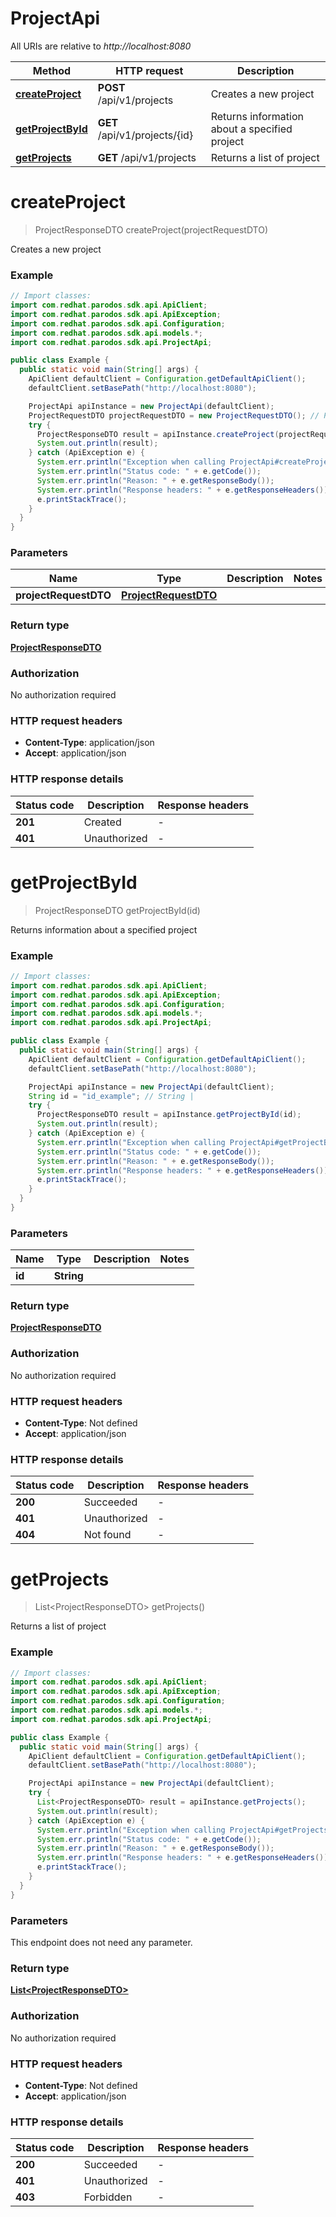 # ProjectApi

All URIs are relative to *http://localhost:8080*

Method | HTTP request | Description
------------- | ------------- | -------------
[**createProject**](ProjectApi.md#createProject) | **POST** /api/v1/projects | Creates a new project
[**getProjectById**](ProjectApi.md#getProjectById) | **GET** /api/v1/projects/{id} | Returns information about a specified project
[**getProjects**](ProjectApi.md#getProjects) | **GET** /api/v1/projects | Returns a list of project


<a name="createProject"></a>
# **createProject**
> ProjectResponseDTO createProject(projectRequestDTO)

Creates a new project

### Example
```java
// Import classes:
import com.redhat.parodos.sdk.api.ApiClient;
import com.redhat.parodos.sdk.api.ApiException;
import com.redhat.parodos.sdk.api.Configuration;
import com.redhat.parodos.sdk.api.models.*;
import com.redhat.parodos.sdk.api.ProjectApi;

public class Example {
  public static void main(String[] args) {
    ApiClient defaultClient = Configuration.getDefaultApiClient();
    defaultClient.setBasePath("http://localhost:8080");

    ProjectApi apiInstance = new ProjectApi(defaultClient);
    ProjectRequestDTO projectRequestDTO = new ProjectRequestDTO(); // ProjectRequestDTO | 
    try {
      ProjectResponseDTO result = apiInstance.createProject(projectRequestDTO);
      System.out.println(result);
    } catch (ApiException e) {
      System.err.println("Exception when calling ProjectApi#createProject");
      System.err.println("Status code: " + e.getCode());
      System.err.println("Reason: " + e.getResponseBody());
      System.err.println("Response headers: " + e.getResponseHeaders());
      e.printStackTrace();
    }
  }
}
```

### Parameters

Name | Type | Description  | Notes
------------- | ------------- | ------------- | -------------
 **projectRequestDTO** | [**ProjectRequestDTO**](ProjectRequestDTO.md)|  |

### Return type

[**ProjectResponseDTO**](ProjectResponseDTO.md)

### Authorization

No authorization required

### HTTP request headers

 - **Content-Type**: application/json
 - **Accept**: application/json

### HTTP response details
| Status code | Description | Response headers |
|-------------|-------------|------------------|
**201** | Created |  -  |
**401** | Unauthorized |  -  |

<a name="getProjectById"></a>
# **getProjectById**
> ProjectResponseDTO getProjectById(id)

Returns information about a specified project

### Example
```java
// Import classes:
import com.redhat.parodos.sdk.api.ApiClient;
import com.redhat.parodos.sdk.api.ApiException;
import com.redhat.parodos.sdk.api.Configuration;
import com.redhat.parodos.sdk.api.models.*;
import com.redhat.parodos.sdk.api.ProjectApi;

public class Example {
  public static void main(String[] args) {
    ApiClient defaultClient = Configuration.getDefaultApiClient();
    defaultClient.setBasePath("http://localhost:8080");

    ProjectApi apiInstance = new ProjectApi(defaultClient);
    String id = "id_example"; // String | 
    try {
      ProjectResponseDTO result = apiInstance.getProjectById(id);
      System.out.println(result);
    } catch (ApiException e) {
      System.err.println("Exception when calling ProjectApi#getProjectById");
      System.err.println("Status code: " + e.getCode());
      System.err.println("Reason: " + e.getResponseBody());
      System.err.println("Response headers: " + e.getResponseHeaders());
      e.printStackTrace();
    }
  }
}
```

### Parameters

Name | Type | Description  | Notes
------------- | ------------- | ------------- | -------------
 **id** | **String**|  |

### Return type

[**ProjectResponseDTO**](ProjectResponseDTO.md)

### Authorization

No authorization required

### HTTP request headers

 - **Content-Type**: Not defined
 - **Accept**: application/json

### HTTP response details
| Status code | Description | Response headers |
|-------------|-------------|------------------|
**200** | Succeeded |  -  |
**401** | Unauthorized |  -  |
**404** | Not found |  -  |

<a name="getProjects"></a>
# **getProjects**
> List&lt;ProjectResponseDTO&gt; getProjects()

Returns a list of project

### Example
```java
// Import classes:
import com.redhat.parodos.sdk.api.ApiClient;
import com.redhat.parodos.sdk.api.ApiException;
import com.redhat.parodos.sdk.api.Configuration;
import com.redhat.parodos.sdk.api.models.*;
import com.redhat.parodos.sdk.api.ProjectApi;

public class Example {
  public static void main(String[] args) {
    ApiClient defaultClient = Configuration.getDefaultApiClient();
    defaultClient.setBasePath("http://localhost:8080");

    ProjectApi apiInstance = new ProjectApi(defaultClient);
    try {
      List<ProjectResponseDTO> result = apiInstance.getProjects();
      System.out.println(result);
    } catch (ApiException e) {
      System.err.println("Exception when calling ProjectApi#getProjects");
      System.err.println("Status code: " + e.getCode());
      System.err.println("Reason: " + e.getResponseBody());
      System.err.println("Response headers: " + e.getResponseHeaders());
      e.printStackTrace();
    }
  }
}
```

### Parameters
This endpoint does not need any parameter.

### Return type

[**List&lt;ProjectResponseDTO&gt;**](ProjectResponseDTO.md)

### Authorization

No authorization required

### HTTP request headers

 - **Content-Type**: Not defined
 - **Accept**: application/json

### HTTP response details
| Status code | Description | Response headers |
|-------------|-------------|------------------|
**200** | Succeeded |  -  |
**401** | Unauthorized |  -  |
**403** | Forbidden |  -  |

